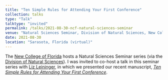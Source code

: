 ```yaml
---
title: "Ten Simple Rules for Attending Your First Conference"
collection: talks
type: "Talk"
talktype: "invited"
permalink: /talks/2021-08-30-ncf-natural-sciences-seminar
venue: "Natural Sciences Seminar, Division of Natural Sciences, New College of Florida"
date: 2021-08-30
location: "Sarasota, Florida (virtual)"
---
```


The <a href="https://www.ncf.edu/" target="_blank">New College of Florida</a> hosts a Natural Sciences Seminar series (via the <a href="https://www.ncf.edu/academics/undergraduate-program/division-of-natural-sciences/natural-sciences/" target="_blank">Division of Natural Sciences</a>). I was invited to co-host a talk in this seminar series with <a href="https://sites.google.com/ncf.edu/leininger/" target="_blank">Liz Leininger</a>, in which we presented our recent manuscript, <a href="https://doi.org/10.1371/journal.pcbi.1009133" target="_blank"><i>Ten Simple Rules for Attending Your First Conference</i></a>.
